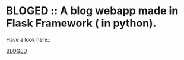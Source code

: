 # BLOGED :: A blog webapp made in Flask Framework ( in python).

Have a look here::

[BLOGED](https:://bloged.herokuapp.com)
